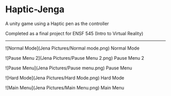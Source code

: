 # Haptic-Jenga
A unity game using a Haptic pen as the controller

Completed as a final project for ENSF 545 (Intro to Virtual Reality)

---

![Normal Mode](Jena Pictures/Normal mode.png)
Normal Mode

![Pause Menu 2](Jena Pictures/Pause Menu 2.png)
Pause Menu 2

![Pause Menu](Jena Pictures/Pause menu.png)
Pause Menu

![Hard Mode](Jena Pictures/Hard Mode.png)
Hard Mode

![Main Menu](Jena Pictures/Main Menu.png)
Main Menu